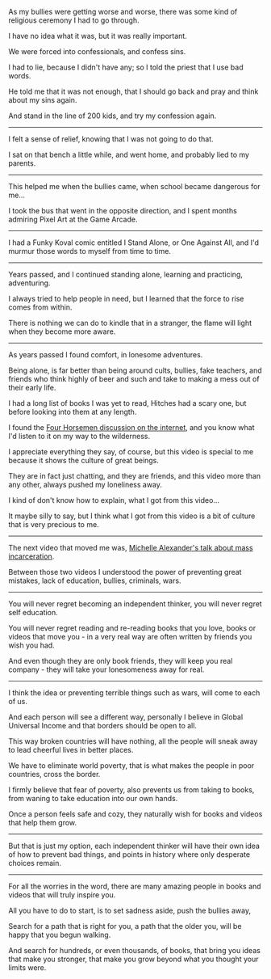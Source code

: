 As my bullies were getting worse and worse,
there was some kind of religious ceremony I had to go through.

I have no idea what it was,
but it was really important.

We were forced into confessionals,
and confess sins.

I had to lie, because I didn't have any;
so I told the priest that I use bad words.

He told me that it was not enough,
that I should go back and pray and think about my sins again.

And stand in the line of 200 kids,
and try my confession again.

---

I felt a sense of relief,
knowing that I was not going to do that.

I sat on that bench a little while,
and went home, and probably lied to my parents.

---

This helped me when the bullies came,
when school became dangerous for me...

I took the bus that went in the opposite direction,
and I spent months admiring Pixel Art at the Game Arcade.

---

I had a Funky Koval comic entitled I Stand Alone, or One Against All,
and I'd murmur those words to myself from time to time.

---

Years passed,
and I continued standing alone, learning and practicing, adventuring.

I always tried to help people in need,
but I learned that the force to rise comes from within.

There is nothing we can do to kindle that in a stranger,
the flame will light when they become more aware.

---

As years passed I found comfort,
in lonesome adventures.

Being alone, is far better than being around cults, bullies, fake teachers,
and friends who think highly of beer and such and take to making a mess out of their early life.

I had a long list of books I was yet to read,
Hitches had a scary one, but before looking into them at any length.

I found the [Four Horsemen discussion on the internet][1],
and you know what I'd listen to it on my way to the wilderness.

I appreciate everything they say, of course,
but this video is special to me because it shows the culture of great beings.

They are in fact just chatting, and they are friends,
and this video more than any other, always pushed my loneliness away.

I kind of don't know how to explain,
what I got from this video...

It maybe silly to say,
but I think what I got from this video is a bit of culture that is very precious to me.

---

The next video that moved me was,
[Michelle Alexander's talk about mass incarceration][2].

Between those two videos I understood the
power of preventing great mistakes, lack of education, bullies, criminals, wars.

---

You will never regret becoming an independent thinker,
you will never regret self education.

You will never regret reading and re-reading books that you love,
books or videos that move you - in a very real way are often written by friends you wish you had.

And even though they are only book friends,
they will keep you real company - they will take your lonesomeness away for real.

---

I think the idea or preventing terrible things such as wars,
will come to each of us.

And each person will see a different way,
personally I believe in Global Universal Income and that borders should be open to all.

This way broken countries will have nothing,
all the people will sneak away to lead cheerful lives in better places.

We have to eliminate world poverty,
that is what makes the people in poor countries, cross the border.

I firmly believe that fear of poverty,
also prevents us from taking to books, from waning to take education into our own hands.

Once a person feels safe and cozy,
they naturally wish for books and videos that help them grow.

---

But that is just my option,
each independent thinker will have their own idea of how to prevent bad things, and points in history where only desperate choices remain.

---

For all the worries in the word,
there are many amazing people in books and videos that will truly inspire you.

All you have to do to start,
is to set sadness aside, push the bullies away,

Search for a path that is right for you,
a path that the older you, will be happy that you begun walking.

And search for hundreds, or even thousands, of books,
that bring you ideas that make you stronger, that make you grow beyond what you thought your limits were.

[1]: https://www.youtube.com/watch?v=UgkAHehlzzo
[2]: https://www.youtube.com/watch?v=SQ6H-Mz6hgw
